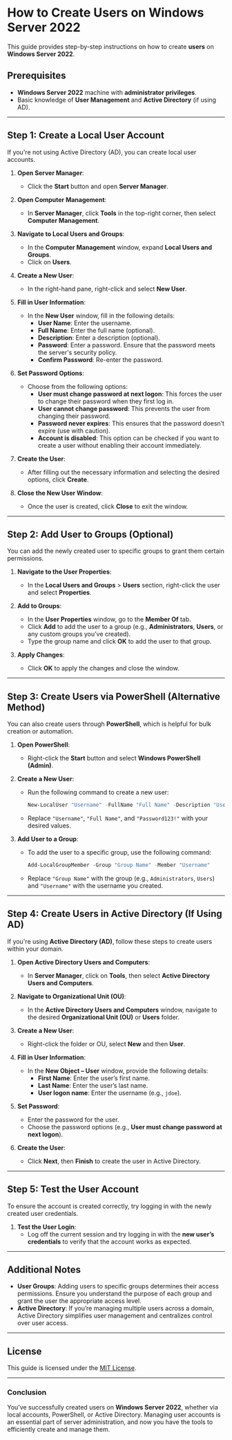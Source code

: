# How to Create Users on Windows Server 2022

This guide provides step-by-step instructions on how to create **users** on **Windows Server 2022**.

## Prerequisites

- **Windows Server 2022** machine with **administrator privileges**.
- Basic knowledge of **User Management** and **Active Directory** (if using AD).

---

## Step 1: Create a Local User Account

If you're not using Active Directory (AD), you can create local user accounts.

1. **Open Server Manager**:
   - Click the **Start** button and open **Server Manager**.

2. **Open Computer Management**:
   - In **Server Manager**, click **Tools** in the top-right corner, then select **Computer Management**.

3. **Navigate to Local Users and Groups**:
   - In the **Computer Management** window, expand **Local Users and Groups**.
   - Click on **Users**.

4. **Create a New User**:
   - In the right-hand pane, right-click and select **New User**.

5. **Fill in User Information**:
   - In the **New User** window, fill in the following details:
     - **User Name**: Enter the username.
     - **Full Name**: Enter the full name (optional).
     - **Description**: Enter a description (optional).
     - **Password**: Enter a password. Ensure that the password meets the server's security policy.
     - **Confirm Password**: Re-enter the password.

6. **Set Password Options**:
   - Choose from the following options:
     - **User must change password at next logon**: This forces the user to change their password when they first log in.
     - **User cannot change password**: This prevents the user from changing their password.
     - **Password never expires**: This ensures that the password doesn’t expire (use with caution).
     - **Account is disabled**: This option can be checked if you want to create a user without enabling their account immediately.

7. **Create the User**:
   - After filling out the necessary information and selecting the desired options, click **Create**.

8. **Close the New User Window**:
   - Once the user is created, click **Close** to exit the window.

---

## Step 2: Add User to Groups (Optional)

You can add the newly created user to specific groups to grant them certain permissions.

1. **Navigate to the User Properties**:
   - In the **Local Users and Groups** > **Users** section, right-click the user and select **Properties**.

2. **Add to Groups**:
   - In the **User Properties** window, go to the **Member Of** tab.
   - Click **Add** to add the user to a group (e.g., **Administrators**, **Users**, or any custom groups you’ve created).
   - Type the group name and click **OK** to add the user to that group.

3. **Apply Changes**:
   - Click **OK** to apply the changes and close the window.

---

## Step 3: Create Users via PowerShell (Alternative Method)

You can also create users through **PowerShell**, which is helpful for bulk creation or automation.

1. **Open PowerShell**:
   - Right-click the **Start** button and select **Windows PowerShell (Admin)**.

2. **Create a New User**:
   - Run the following command to create a new user:
     ```powershell
     New-LocalUser "Username" -FullName "Full Name" -Description "User Description" -Password (ConvertTo-SecureString "Password123!" -AsPlainText -Force)
     ```
   - Replace `"Username"`, `"Full Name"`, and `"Password123!"` with your desired values.

3. **Add User to a Group**:
   - To add the user to a specific group, use the following command:
     ```powershell
     Add-LocalGroupMember -Group "Group Name" -Member "Username"
     ```
   - Replace `"Group Name"` with the group (e.g., `Administrators`, `Users`) and `"Username"` with the username you created.

---

## Step 4: Create Users in Active Directory (If Using AD)

If you're using **Active Directory (AD)**, follow these steps to create users within your domain.

1. **Open Active Directory Users and Computers**:
   - In **Server Manager**, click on **Tools**, then select **Active Directory Users and Computers**.

2. **Navigate to Organizational Unit (OU)**:
   - In the **Active Directory Users and Computers** window, navigate to the desired **Organizational Unit (OU)** or **Users** folder.

3. **Create a New User**:
   - Right-click the folder or OU, select **New** and then **User**.

4. **Fill in User Information**:
   - In the **New Object – User** window, provide the following details:
     - **First Name**: Enter the user’s first name.
     - **Last Name**: Enter the user’s last name.
     - **User logon name**: Enter the username (e.g., `jdoe`).

5. **Set Password**:
   - Enter the password for the user.
   - Choose the password options (e.g., **User must change password at next logon**).

6. **Create the User**:
   - Click **Next**, then **Finish** to create the user in Active Directory.

---

## Step 5: Test the User Account

To ensure the account is created correctly, try logging in with the newly created user credentials.

1. **Test the User Login**:
   - Log off the current session and try logging in with the **new user’s credentials** to verify that the account works as expected.

---

## Additional Notes

- **User Groups**: Adding users to specific groups determines their access permissions. Ensure you understand the purpose of each group and grant the user the appropriate access level.
- **Active Directory**: If you’re managing multiple users across a domain, Active Directory simplifies user management and centralizes control over user access.

---

## License

This guide is licensed under the [MIT License](LICENSE).

---

### Conclusion

You’ve successfully created users on **Windows Server 2022**, whether via local accounts, PowerShell, or Active Directory. Managing user accounts is an essential part of server administration, and now you have the tools to efficiently create and manage them.
